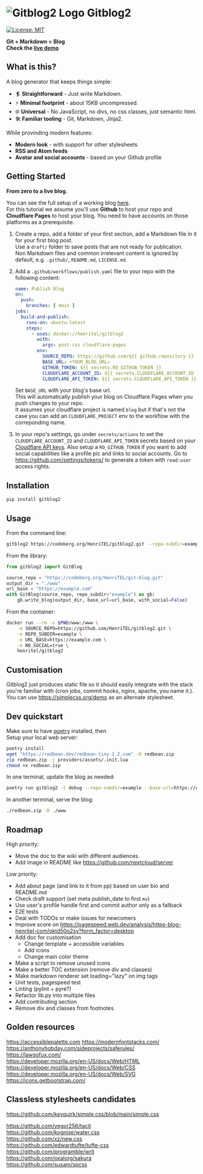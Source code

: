 # ![Gitblog2 Logo](https://blog.henritel.com/media/favicon.svg "title") Gitblog2

[![License: MIT](https://img.shields.io/badge/License-MIT-blue.svg)](https://opensource.org/licenses/MIT)  

**Git + Markdown = Blog**  
**Check the [live demo](https://blog.henritel.com)**  

## What is this?

A blog generator that keeps things simple:  

* 🏄 **Straightforward** - Just write Markdown.
* ⚡ **Minimal footprint** - about 15KB uncompressed.
* 🌐 **Universal** - No JavaScript, no divs, no css classes, just semantic html.  
* 🛠 **Familiar tooling** - Git, Markdown, Jinja2.

While provinding modern features:

* **Modern look** - with support for other stylesheets
* **RSS and Atom feeds**
* **Avatar and social accounts** - based on your Github profile

## Getting Started

**From zero to a live blog.**

You can see the full setup of a working blog [here](https://github.com/HenriTEL/blog).  
For this tutorial we assume you'll use **Github** to host your repo and **Cloudflare Pages** to host your blog. You need to have accounts on those platforms as a prerequisite.  

1. Create a repo, add a folder of your first section, add a Markdown file in it for your first blog post.  
Use a `draft/` folder to save posts that are not ready for publication.  
Non Markdown files and common irrelevant content is ignored by default, e.g. `.github/`, `README.md`, `LICENSE.md`.

2. Add a `.github/workflows/publish.yaml` file to your repo with the following content:

    ```yaml
    name: Publish Blog
    on:
      push:
        branches: [ main ]
    jobs:
      build-and-publish:
        runs-on: ubuntu-latest
        steps:
          - uses: docker://henritel/gitblog2
            with:
              args: post-css cloudflare-pages
            env:
              SOURCE_REPO: https://github.com/${{ github.repository }}
              BASE_URL: <YOUR_BLOG_URL>
              GITHUB_TOKEN: ${{ secrets.RO_GITHUB_TOKEN }}
              CLOUDFLARE_ACCOUNT_ID: ${{ secrets.CLOUDFLARE_ACCOUNT_ID }}
              CLOUDFLARE_API_TOKEN: ${{ secrets.CLOUDFLARE_API_TOKEN }}
    ```

    Set `BASE_URL` with your blog's base url.  
    This will automatically publish your blog on Cloudflare Pages when you push changes to your repo.  
    It assumes your cloudflare project is named `blog` but if that's not the case you can add an `CLOUDFLARE_PROJECT` env to the workflow with the correponding name.
3. In your repo's settings, go under `secrets/actions` to set the `CLOUDFLARE_ACCOUNT_ID` and `CLOUDFLARE_API_TOKEN` secrets based on your [Cloudflare API keys](https://developers.cloudflare.com/fundamentals/api/get-started/keys/#view-your-api-key). Also setup a `RO_GITHUB_TOKEN` if you want to add social capabilities like a profile pic and links to social accounts. Go to <https://github.com/settings/tokens/> to generate a token with `read:user` access rights.

## Installation

```bash
pip install gitblog2
```

## Usage

From the command line:

```bash
gitblog2 https://codeberg.org/HenriTEL/gitblog2.git --repo-subdir=example --url-base=https://example.com --no-social
```

From the library:

```python
from gitblog2 import GitBlog

source_repo = "https://codeberg.org/HenriTEL/git-blog.git"
output_dir = "./www"
url_base = "https://example.com"
with GitBlog(source_repo, repo_subdir="example") as gb:
    gb.write_blog(output_dir, base_url=url_base, with_social=False)
```

From the container:

```bash
docker run --rm -v $PWD/www:/www \
    -e SOURCE_REPO=https://github.com/HenriTEL/gitblog2.git \
    -e REPO_SUBDIR=example \
    -e URL_BASE=https://example.com \
    -e NO_SOCIAL=true \
    henritel/gitblog2
```

## Customisation

Gitblog2 just produces static file so it should easily integrate with the stack you're familiar with (cron jobs, commit hooks, nginx, apache, you name it.).  
You can use <https://simplecss.org/demo> as an alternate stylesheet.

## Dev quickstart

Make sure to have [poetry](https://python-poetry.org/) installed, then  
Setup your local web server:

```bash
poetry install
wget "https://redbean.dev/redbean-tiny-2.2.com" -O redbean.zip
zip redbean.zip -j providers/assets/.init.lua
chmod +x redbean.zip
```

In one terminal, update the blog as needed:

```bash
poetry run gitblog2 -l debug --repo-subdir=example --base-url=https://example.com --no-social
```

In another terminal, serve the blog:

```bash
./redbean.zip -D ./www
```

## Roadmap

High priority:

* Move the doc to the wiki with different audiences.
* Add image in README like <https://github.com/nextcloud/server>

Low priority:

* Add about page (and link to it from pp) based on user bio and README.md
* Check draft support (set meta publish_date to first `mv`)
* Use user's profile handle first and commit author only as a fallback
* E2E tests
* Deal with TODOs or make issues for newcomers
* Improve score on <https://pagespeed.web.dev/analysis/https-blog-henritel-com/oktd50o2sy?form_factor=desktop>
* Add doc for customisation
  * Change template + accessible variables
  * Add icons
  * Change main color theme
* Make a script to remove unused icons
* Make a better TOC extension (remove div and classes)
* Make markdown renderer set loading="lazy" on img tags
* Unit tests, pagespeed test
* Linting (pylint + pyre?)
* Refactor lib.py into multiple files
* Add contributing section
* Remove div and classes from footnotes

## Golden resources

<https://accessiblepalette.com>
<https://modernfontstacks.com/>  
<https://anthonyhobday.com/sideprojects/saferules/>  
<https://lawsofux.com/>  
<https://developer.mozilla.org/en-US/docs/Web/HTML>  
<https://developer.mozilla.org/en-US/docs/Web/CSS>  
<https://developer.mozilla.org/en-US/docs/Web/SVG>  
<https://icons.getbootstrap.com/>  

## Classless stylesheets candidates

<https://github.com/kevquirk/simple.css/blob/main/simple.css>  

<https://github.com/yegor256/tacit>  
<https://github.com/kognise/water.css>  
<https://github.com/xz/new.css>  
<https://github.com/edwardtufte/tufte-css>  
<https://github.com/programble/writ>  
<https://github.com/oxalorg/sakura>  
<https://github.com/susam/spcss>  
